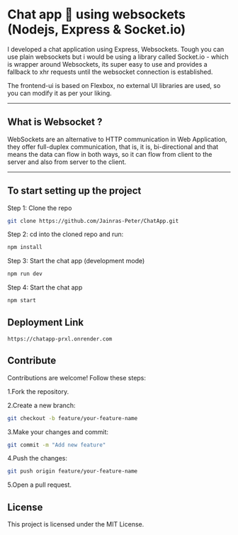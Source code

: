 
# Chat app 💬 using websockets (Nodejs, Express & Socket.io)

I developed a chat application using Express, Websockets. Tough you can use plain websockets but i would be using a library called Socket.io - which is wrapper around Websockets, its super easy to use and provides a fallback to xhr requests until the websocket connection is established.

The frontend-ui is based on Flexbox, no external UI libraries are used, so you can modify it as per your liking.

---

## What is Websocket ?

WebSockets are an alternative to HTTP communication in Web Application, they offer full-duplex communication, that is, it is, bi-directional and that means the data can flow in both ways, so it can flow from client to the server and also from server to the client.

---

## To start setting up the project

Step 1: Clone the repo

```bash
git clone https://github.com/Jainras-Peter/ChatApp.git
```

Step 2: cd into the cloned repo and run:

```bash
npm install
```

Step 3: Start the chat app (development mode)

```bash
npm run dev
```

Step 4: Start the chat app

```bash
npm start
```
## Deployment Link
    https://chatapp-prxl.onrender.com
## Contribute
Contributions are welcome! Follow these steps:

1.Fork the repository.

2.Create a new branch:
```bash
git checkout -b feature/your-feature-name
```

3.Make your changes and commit:
```bash
git commit -m "Add new feature"
```

4.Push the changes:
```bash
git push origin feature/your-feature-name
```

5.Open a pull request.

## License

This project is licensed under the MIT License.
